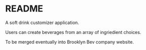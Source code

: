 # README

A soft drink customizer application.

Users can create beverages from an array of ingriedient choices.

To be merged eventually into Brooklyn Bev company website.
